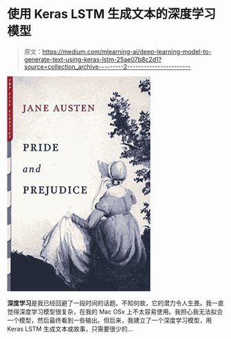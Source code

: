 # 使用 Keras LSTM 生成文本的深度学习模型

> 原文：<https://medium.com/mlearning-ai/deep-learning-model-to-generate-text-using-keras-lstm-25ae07b8c2d1?source=collection_archive---------2----------------------->

![](img/d4ac9746465eba114c5b9517508305e9.png)

**深度学习**是我已经回避了一段时间的话题。不知何故，它的潜力令人生畏。我一直觉得深度学习模型很复杂，在我的 Mac OSx 上不太容易使用。我担心我无法拟合一个模型，然后最终看到一些输出。但后来，我建立了一个深度学习模型，用 Keras LSTM 生成文本或故事，只需要很少的…